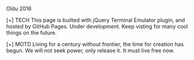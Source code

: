 Oldu 2016

[+] TECH
This page is builted with jQuery Terminal Emulator plugin, and hosted by GitHub Pages.
Under development. Keep visting for many cool things on the future.

[+] MOTD
Living for a century without frontier, the time for creation has begun.
We will not seek power, only release it. It must live free now.


